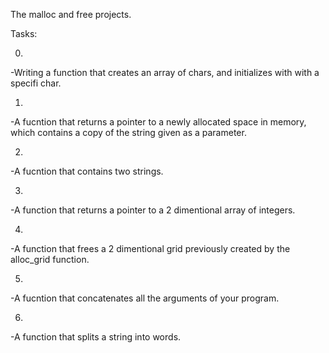 The malloc and free projects.

Tasks:

0.
-Writing a function that creates an array of chars, and initializes with with a specifi char.

1.
-A fucntion that returns a pointer to a newly allocated space in memory, which contains a copy of the string given as a parameter.

2.
-A fucntion that contains two strings.

3.
-A function that returns a pointer to a 2 dimentional array of integers.

4.
-A function that frees a 2 dimentional grid previously created by the alloc_grid function.

5.
-A fucntion that concatenates all the arguments of your program.

6.
-A function that splits a string into words.
